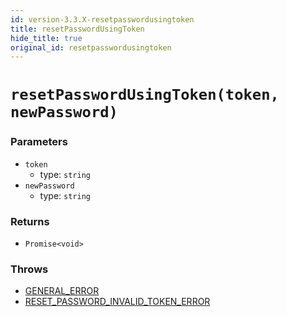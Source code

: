 ```yaml
---
id: version-3.3.X-resetpasswordusingtoken
title: resetPasswordUsingToken
hide_title: true
original_id: resetpasswordusingtoken
---
```


# ``resetPasswordUsingToken(token, newPassword)``

### Parameters
- ``token``
  - type: ``string``
- ``newPassword``
  - type: ``string``



### Returns
- ``Promise<void>``

### Throws
- [GENERAL_ERROR](./../errors/general_error)
- [RESET_PASSWORD_INVALID_TOKEN_ERROR](./errors/reset_password_invalid_token_error)